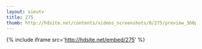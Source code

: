 ```yaml
---
layout: sieutv
title: 275
thumb: http://hdsite.net/contents/videos_screenshots/0/275/preview_360p.mp4.jpg
---
```

{% include iframe src='http://hdsite.net/embed/275' %}
 
